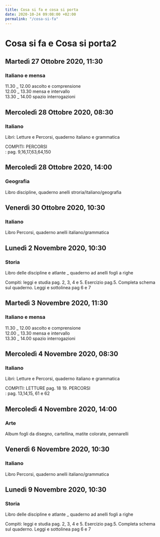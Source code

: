 ```yaml
---
title: Cosa si fa e cosa si porta
date: 2020-10-24 09:08:00 +02:00
permalink: "/cosa-si-fa"
---
```


# Cosa si fa e Cosa si porta2
## Martedì 27 Ottobre 2020, 11:30
### Italiano e mensa
11.30 _ 12.00 ascolto e comprensione   
12.00 _ 13.30 mensa e intervallo  
13.30 _ 14.00 spazio interrogazioni  
## Mercoledì 28 Ottobre 2020, 08:30
### Italiano
Libri\: Letture e Percorsi, quaderno italiano e grammatica  
  
COMPITI\: PERCORSI   
\: pag. 9,16,17,63,64,150  
## Mercoledì 28 Ottobre 2020, 14:00
### Geografia
Libro discipline, quaderno anelli stroria/italiano/geografia  
## Venerdì 30 Ottobre 2020, 10:30
### Italiano
Libro Percorsi, quaderno anelli italiano/grammatica  
## Lunedì 2 Novembre 2020, 10:30
### Storia
Libro delle discipline e atlante _ quaderno ad anelli fogli a righe  
  
Compiti\: leggi e studia pag. 2, 3, 4 e 5. Esercizio pag.5. Completa schema sul quaderno. Leggi e sottolinea pag 6 e 7  
## Martedì 3 Novembre 2020, 11:30
### Italiano e mensa
11.30 _ 12.00 ascolto e comprensione   
12.00 _ 13.30 mensa e intervallo  
13.30 _ 14.00 spazio interrogazioni  
## Mercoledì 4 Novembre 2020, 08:30
### Italiano
Libri\: Letture e Percorsi, quaderno italiano e grammatica  
  
COMPITI\: LETTURE pag. 18 19. PERCORSI   
\: pag. 13,14,15, 61 e 62  
## Mercoledì 4 Novembre 2020, 14:00
### Arte
Album fogli da disegno, cartellina, matite colorate, pennarelli  
## Venerdì 6 Novembre 2020, 10:30
### Italiano
Libro Percorsi, quaderno anelli italiano/grammatica  
## Lunedì 9 Novembre 2020, 10:30
### Storia
Libro delle discipline e atlante _ quaderno ad anelli fogli a righe  
  
Compiti\: leggi e studia pag. 2, 3, 4 e 5. Esercizio pag.5. Completa schema sul quaderno. Leggi e sottolinea pag 6 e 7  
